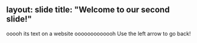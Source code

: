 layout: slide
title: "Welcome to our second slide!"
---
ooooh its text on a website ooooooooooooh
Use the left arrow to go back!
